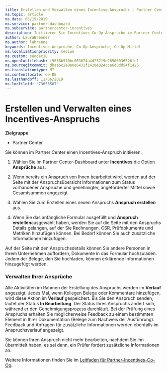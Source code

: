 ```yaml
---
title: Erstellen und Verwalten eines Incentive-Anspruchs | Partner Center
ms.topic: article
ms.date: 03/15/2019
ms.service: partner-dashboard
ms.subservice: partnercenter-incentives
description: Initiieren Sie Incentives-Co-Op-Ansprüche im Partner Center. Alle Aktivitäten im Rahmen der Erstellung des Anspruchs werden im Verlauf angezeigt.
author: LauraBrenner
ms.author: labrenne
keywords: Incentives-Ansprüche, Co-Op-Ansprüche, Co-Op-Mittel
ms.localizationpriority: medium
ms.custom: seodec18
ms.openlocfilehash: f9656b510bc063674a4d237f9e26506036528fe1
ms.sourcegitcommit: dbaa6c2e8a0e6431f1420e024cca6d0dd54f1425
ms.translationtype: MT
ms.contentlocale: de-DE
ms.lasthandoff: 11/06/2019
ms.locfileid: "73653587"
---
```

# <a name="create-and-manage-an-incentives-claim"></a>Erstellen und Verwalten eines Incentives-Anspruchs

**Zielgruppe**
- Partner Center

Sie können im Partner Center einen Incentives-Anspruch initiieren. 

1. Wählen Sie im Partner Center-Dashboard unter **Incentives** die Option **Ansprüche** aus.

2.  Wenn bereits ein Anspruch von Ihnen bearbeitet wird, werden auf der Seite mit der Anspruchsübersicht Informationen zum Status vorhandener Ansprüche und genehmigter, angeforderter Mittel sowie Gesamtsummen angezeigt.

3.  Wählen Sie zum Erstellen eines neuen Anspruchs **Anspruch erstellen** aus.

4.  Wenn Sie das anfängliche Formular ausgefüllt und **Anspruch erstellen**ausgewählt haben, werden Sie auf die Seite mit den Anspruchs Details gelangen, auf der Sie Rechnungen, CSR, Prüfdokumente und Metriken hinzufügen können. Bei Bedarf können Sie auch zusätzliche Informationen hinzufügen.

Auf der Seite mit den Anspruchsdetails können Sie andere Personen in Ihrem Unternehmen auffordern, Dokumente in das Formular hochzuladen. Jedem der Belege, den Sie hochladen, können erklärende Informationen hinzugefügt werden. 

### <a name="manage-your-claims"></a>Verwalten Ihrer Ansprüche

Alle Aktivitäten im Rahmen der Erstellung des Anspruchs werden im **Verlauf** angezeigt. Jedes Mal, wenn Kollegen Belege oder Kommentare hinzufügen, wird diese Aktion im **Verlauf** gespeichert. Bis Sie den Anspruch senden, lautet der Status **In Bearbeitung**. Der Status Ihres Anspruchs ändert sich, während er den Genehmigungsprozess durchläuft. Bei der Prüfung eines Anspruchs erhalten Sie möglicherweise Feedback zu einem bestimmten Element in Ihrer Dokumentation (Belege zum Nachweis der Ausführung). Feedback und Anfragen für zusätzliche Informationen werden ebenfalls im Anspruchsverlauf angezeigt. 

Sie können Ihren Anspruch nicht mehr bearbeiten, nachdem Sie ihn übermittelt haben, es sei denn, ein Prüfer fordert zusätzliche Informationen an.

Weitere Informationen finden Sie im [Leitfaden für Partner-Incentives-Co-Op](https://assets.microsoft.com/coop-guidebook.pdf).
